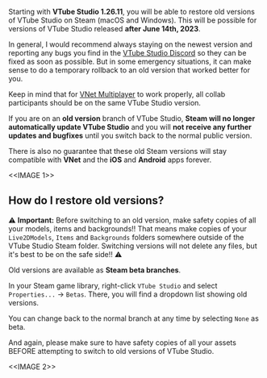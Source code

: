 Starting with **VTube Studio 1.26.11**, you will be able to restore old versions of VTube Studio on Steam (macOS and Windows). This will be possible for versions of VTube Studio released **after June 14th, 2023**.

In general, I would recommend always staying on the newest version and reporting any bugs you find in the [VTube Studio Discord](https://discord.gg/VTubeStudio) so they can be fixed as soon as possible. But in some emergency situations, it can make sense to do a temporary rollback to an old version that worked better for you.

Keep in mind that for [VNet Multiplayer](https://github.com/DenchiSoft/VTubeStudio/wiki/Multiplayer) to work properly, all collab participants should be on the same VTube Studio version.

If you are on an **old version** branch of VTube Studio, **Steam will no longer automatically update VTube Studio** and you will **not receive any further updates and bugfixes** until you switch back to the normal public version.

There is also no guarantee that these old Steam versions will stay compatible with **VNet** and the **iOS** and **Android** apps forever.

<<IMAGE 1>>

## How do I restore old versions?

⚠️ **Important:** Before switching to an old version, make safety copies of all your models, items and backgrounds!! That means make copies of your `Live2DModels`, `Items` and `Backgrounds` folders somewhere outside of the VTube Studio Steam folder. Switching versions will not delete any files, but it's best to be on the safe side!! ⚠️ 

Old versions are available as **Steam beta branches**.

In your Steam game library, right-click `VTube Studio` and select `Properties...` → `Betas`. There, you will find a dropdown list showing old versions.

You can change back to the normal branch at any time by selecting `None` as beta.

And again, please make sure to have safety copies of all your assets BEFORE attempting to switch to old versions of VTube Studio.

<<IMAGE 2>>
